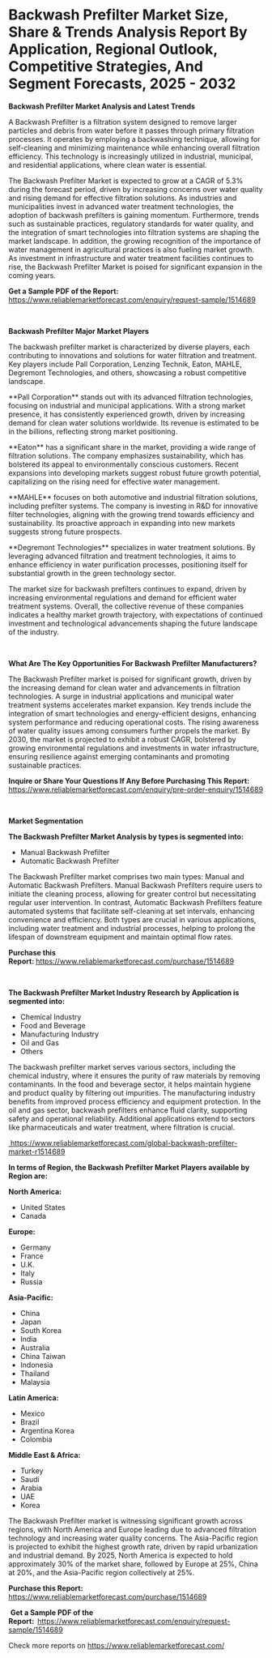 <p><h1>Backwash Prefilter Market Size, Share & Trends Analysis Report By Application, Regional Outlook, Competitive Strategies, And Segment Forecasts, 2025 - 2032</h1></p><p><strong>Backwash Prefilter Market Analysis and Latest Trends</strong></p>
<p><p>A Backwash Prefilter is a filtration system designed to remove larger particles and debris from water before it passes through primary filtration processes. It operates by employing a backwashing technique, allowing for self-cleaning and minimizing maintenance while enhancing overall filtration efficiency. This technology is increasingly utilized in industrial, municipal, and residential applications, where clean water is essential.</p><p>The Backwash Prefilter Market is expected to grow at a CAGR of 5.3% during the forecast period, driven by increasing concerns over water quality and rising demand for effective filtration solutions. As industries and municipalities invest in advanced water treatment technologies, the adoption of backwash prefilters is gaining momentum. Furthermore, trends such as sustainable practices, regulatory standards for water quality, and the integration of smart technologies into filtration systems are shaping the market landscape. In addition, the growing recognition of the importance of water management in agricultural practices is also fueling market growth. As investment in infrastructure and water treatment facilities continues to rise, the Backwash Prefilter Market is poised for significant expansion in the coming years.</p></p>
<p><strong>Get a Sample PDF of the Report:&nbsp;</strong> <a href="https://www.reliablemarketforecast.com/enquiry/request-sample/1514689?utm_campaign=3572&utm_medium=2&utm_source=Github&utm_content=ia&utm_term=29032025&utm_id=backwash-prefilter">https://www.reliablemarketforecast.com/enquiry/request-sample/1514689</a></p>
<p>&nbsp;</p>
<p><strong>Backwash Prefilter Major Market Players</strong></p>
<p><p>The backwash prefilter market is characterized by diverse players, each contributing to innovations and solutions for water filtration and treatment. Key players include Pall Corporation, Lenzing Technik, Eaton, MAHLE, Degremont Technologies, and others, showcasing a robust competitive landscape.</p><p>**Pall Corporation** stands out with its advanced filtration technologies, focusing on industrial and municipal applications. With a strong market presence, it has consistently experienced growth, driven by increasing demand for clean water solutions worldwide. Its revenue is estimated to be in the billions, reflecting strong market positioning.</p><p>**Eaton** has a significant share in the market, providing a wide range of filtration solutions. The company emphasizes sustainability, which has bolstered its appeal to environmentally conscious customers. Recent expansions into developing markets suggest robust future growth potential, capitalizing on the rising need for effective water management.</p><p>**MAHLE** focuses on both automotive and industrial filtration solutions, including prefilter systems. The company is investing in R&D for innovative filter technologies, aligning with the growing trend towards efficiency and sustainability. Its proactive approach in expanding into new markets suggests strong future prospects.</p><p>**Degremont Technologies** specializes in water treatment solutions. By leveraging advanced filtration and treatment technologies, it aims to enhance efficiency in water purification processes, positioning itself for substantial growth in the green technology sector.</p><p>The market size for backwash prefilters continues to expand, driven by increasing environmental regulations and demand for efficient water treatment systems. Overall, the collective revenue of these companies indicates a healthy market growth trajectory, with expectations of continued investment and technological advancements shaping the future landscape of the industry.</p></p>
<p>&nbsp;</p>
<p><strong>What Are The Key Opportunities For Backwash Prefilter Manufacturers?</strong></p>
<p><p>The Backwash Prefilter market is poised for significant growth, driven by the increasing demand for clean water and advancements in filtration technologies. A surge in industrial applications and municipal water treatment systems accelerates market expansion. Key trends include the integration of smart technologies and energy-efficient designs, enhancing system performance and reducing operational costs. The rising awareness of water quality issues among consumers further propels the market. By 2030, the market is projected to exhibit a robust CAGR, bolstered by growing environmental regulations and investments in water infrastructure, ensuring resilience against emerging contaminants and promoting sustainable practices.</p></p>
<p><strong>Inquire or Share Your Questions If Any Before Purchasing This Report:</strong> <a href="https://www.reliablemarketforecast.com/enquiry/pre-order-enquiry/1514689?utm_campaign=3572&utm_medium=2&utm_source=Github&utm_content=ia&utm_term=29032025&utm_id=backwash-prefilter">https://www.reliablemarketforecast.com/enquiry/pre-order-enquiry/1514689</a></p>
<p>&nbsp;</p>
<p><strong>Market Segmentation</strong></p>
<p><strong>The Backwash Prefilter Market Analysis by types is segmented into:</strong></p>
<p><ul><li>Manual Backwash Prefilter</li><li>Automatic Backwash Prefilter</li></ul></p>
<p><p>The Backwash Prefilter market comprises two main types: Manual and Automatic Backwash Prefilters. Manual Backwash Prefilters require users to initiate the cleaning process, allowing for greater control but necessitating regular user intervention. In contrast, Automatic Backwash Prefilters feature automated systems that facilitate self-cleaning at set intervals, enhancing convenience and efficiency. Both types are crucial in various applications, including water treatment and industrial processes, helping to prolong the lifespan of downstream equipment and maintain optimal flow rates.</p></p>
<p><strong>Purchase this Report:&nbsp;</strong><a href="https://www.reliablemarketforecast.com/purchase/1514689?utm_campaign=3572&utm_medium=2&utm_source=Github&utm_content=ia&utm_term=29032025&utm_id=backwash-prefilter">https://www.reliablemarketforecast.com/purchase/1514689</a></p>
<p>&nbsp;</p>
<p><strong>The Backwash Prefilter Market Industry Research by Application is segmented into:</strong></p>
<p><ul><li>Chemical Industry</li><li>Food and Beverage</li><li>Manufacturing Industry</li><li>Oil and Gas</li><li>Others</li></ul></p>
<p><p>The backwash prefilter market serves various sectors, including the chemical industry, where it ensures the purity of raw materials by removing contaminants. In the food and beverage sector, it helps maintain hygiene and product quality by filtering out impurities. The manufacturing industry benefits from improved process efficiency and equipment protection. In the oil and gas sector, backwash prefilters enhance fluid clarity, supporting safety and operational reliability. Additional applications extend to sectors like pharmaceuticals and water treatment, where filtration is crucial.</p></p>
<p><a href="https://www.reliablemarketforecast.com/global-backwash-prefilter-market-r1514689?utm_campaign=3572&utm_medium=2&utm_source=Github&utm_content=ia&utm_term=29032025&utm_id=backwash-prefilter">&nbsp;https://www.reliablemarketforecast.com/global-backwash-prefilter-market-r1514689</a></p>
<p><strong>In terms of Region, the Backwash Prefilter Market Players available by Region are:</strong></p>
<p>
    <p> <strong> North America: </strong>
        <ul>
            <li>United States</li>
            <li>Canada</li>
        </ul>
        </p> 
    <p> <strong> Europe: </strong>
        <ul>
            <li>Germany</li>
            <li>France</li>
            <li>U.K.</li>
            <li>Italy</li>
            <li>Russia</li>
        </ul>
        </p> 
    <p> <strong> Asia-Pacific: </strong>
        <ul>
            <li>China</li>
            <li>Japan</li>
            <li>South Korea</li>
            <li>India</li>
            <li>Australia</li>
            <li>China Taiwan</li>
            <li>Indonesia</li>
            <li>Thailand</li>
            <li>Malaysia</li>
        </ul>
        </p> 
    <p> <strong> Latin America: </strong>
        <ul>
            <li>Mexico</li>
            <li>Brazil</li>
            <li>Argentina Korea</li>
            <li>Colombia</li>
        </ul>
        </p> 
    <p> <strong> Middle East & Africa: </strong>
        <ul>
            <li>Turkey</li>
            <li>Saudi</li>
            <li>Arabia</li>
            <li>UAE</li>
            <li>Korea</li>
        </ul>
    </p>
    </p>
<p><p>The Backwash Prefilter market is witnessing significant growth across regions, with North America and Europe leading due to advanced filtration technology and increasing water quality concerns. The Asia-Pacific region is projected to exhibit the highest growth rate, driven by rapid urbanization and industrial demand. By 2025, North America is expected to hold approximately 30% of the market share, followed by Europe at 25%, China at 20%, and the Asia-Pacific region collectively at 25%.</p></p>
<p><strong>Purchase this Report: </strong><a href="https://www.reliablemarketforecast.com/purchase/1514689?utm_campaign=3572&utm_medium=2&utm_source=Github&utm_content=ia&utm_term=29032025&utm_id=backwash-prefilter">https://www.reliablemarketforecast.com/purchase/1514689</a></p>
<p>&nbsp;<strong>Get a Sample PDF of the Report:&nbsp;&nbsp;</strong><a href="https://www.reliablemarketforecast.com/enquiry/request-sample/1514689?utm_campaign=3572&utm_medium=2&utm_source=Github&utm_content=ia&utm_term=29032025&utm_id=backwash-prefilter">https://www.reliablemarketforecast.com/enquiry/request-sample/1514689</a></p>
<p><strong></strong></p>
<p>Check more reports on <a href="https://www.reliablemarketforecast.com/?utm_campaign=3572&utm_medium=2&utm_source=Github&utm_content=ia&utm_term=29032025&utm_id=backwash-prefilter">https://www.reliablemarketforecast.com/</a></p>